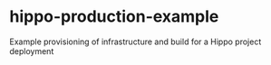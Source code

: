 # hippo-production-example
Example provisioning of infrastructure and build for a Hippo project deployment
